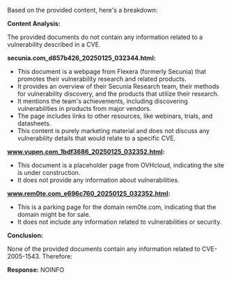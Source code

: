 Based on the provided content, here's a breakdown:

**Content Analysis:**

The provided documents do not contain any information related to a vulnerability described in a CVE.

**secunia.com_d857b426_20250125_032344.html:**

*   This document is a webpage from Flexera (formerly Secunia) that promotes their vulnerability research and related products.
*   It provides an overview of their Secunia Research team, their methods for vulnerability discovery, and the products that utilize their research.
*   It mentions the team's achievements, including discovering vulnerabilities in products from major vendors.
*   The page includes links to other resources, like webinars, trials, and datasheets.
*   This content is purely marketing material and does not discuss any vulnerability details that would relate to a specific CVE.

**www.vupen.com_1bdf3686_20250125_032352.html:**

*   This document is a placeholder page from OVHcloud, indicating the site is under construction.
*   It does not provide any information about vulnerabilities.

**www.rem0te.com_e696c760_20250125_032352.html:**

*   This is a parking page for the domain rem0te.com, indicating that the domain might be for sale.
*   It does not include any information related to vulnerabilities or security.

**Conclusion:**

None of the provided documents contain any information related to CVE-2005-1543.
Therefore:

**Response:** NOINFO